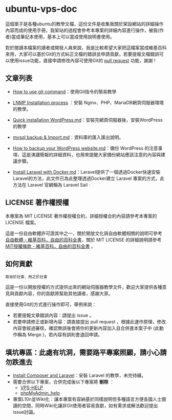 # ubuntu-vps-doc
這個案子是各種ubuntu的教學文檔，這份文件是收集我關於架設網站的詳細操作內容而成的使用手冊，我架站的過程會參考本專案的詳細內容進行操作，被我(作者)當成筆記本使用，基本上可以當成使用說明書使用。

對於閱讀本檔案的讀者或開發人員來說，我是比較希望大家把這檔案當成維基百科來用，大家可以基於Git的方式糾正文檔的錯誤並申請貢獻，若要提報文檔錯誤可以使用issue功能，直接申請修改內容可使用Git的 [pull request](https://help.github.com/en/github/collaborating-with-issues-and-pull-requests/about-pull-requests) 功能，謝謝 ! 

## 文章列表
* [How to use git command](https://github.com/toppy368/ubuntu-vps-doc/blob/master/How-to-use-git-command.md)：使用Git指令的簡易教學  

* [LNMP Installation process](https://github.com/toppy368/ubuntu-vps-doc/blob/master/LNMP%20Installation%20process.md) ：安裝 Nginx、PHP、MariaDB網頁伺服器環境的教學。  

* [Quick installation WordPress.md](https://github.com/toppy368/ubuntu-vps-doc/blob/master/Quick%20installation%20WordPress.md)：安裝完網頁伺服器後，安裝WordPress的教學  

* [mysql backup & Import.md](https://github.com/toppy368/ubuntu-vps-doc/blob/master/mysql%20backup%20%26%20Import.mds)：資料庫的匯入匯出說明。

* [How to backup your WordPress website.md](https://github.com/toppy368/ubuntu-vps-doc/blob/master/How%20to%20backup%20your%20WordPress%20website.md)：備份 WordPress 的注意事項，這是演講簡報的詳細資料，也用來提醒大家備份網站應該注意的內容與建議步驟。

* [Install Laravel with Docker.md](https://github.com/toppy368/ubuntu-vps-doc/blob/master/Install%20Laravel%20with%20Docker.md)：Laravel提供了一個透過Docker快速安裝Laravel的方法，此文件已為此整理透過Docker建立 Laravel 專案的方式，此方法在 Laravel 官網稱為 Laravel Sail ‧

## LICENSE 著作權授權
本專案為 MIT LICENSE 著作權授權合約，詳細授權合約內容請參考本專案的 LICENSE 檔案。  

這是一份自由軟體許可證其中之一，關於開放文化與自由軟體相關的說明可參考 [自由軟體 - 維基百科，自由的百科全書](https://zh.wikipedia.org/wiki/%E8%87%AA%E7%94%B1%E8%BD%AF%E4%BB%B6)，關於 MIT LICENSE 的詳細說明請參考 [MIT授權條款 - 維基百科，自由的百科全書](https://zh.wikipedia.org/wiki/MIT%E8%A8%B1%E5%8F%AF%E8%AD%89) 。

## 如何貢獻

    取自於社會、用之於社會

這是一份以開放授權的方式提供出來的網站伺服器教學文件，歡迎大家提供各種意見與貢獻內容，你的貢獻將幫助其他讀者，感謝大家。

直接使用Git的方式進行操作即可，舉例來說：
* 若要提報文章錯誤內容：請提出 issue 。
* 若要申請修正或新增內容：請直接提出 pull request ，根據此運作原理，修改內容會經過審核，確認無誤後會將你的更新內容加入且合併進本案子中 (此動作稱為 Merge )，若內容有誤則會退回申請。

## 填坑專區：此處有坑洞，需要路平專案照顧，請小心請勿跌進去

* [Install Composer and Laravel](https://github.com/toppy368/ubuntu-vps-doc/blob/master/Install%20Composer%20and%20Laravel.md)：安裝 Laravel 的教學，未完待續。
* 需要合併以下專案，合併完成後以下專案將 **刪除** ：
    * [VPS-HELP](https://github.com/toppy368/VPS-HELP)
    * [phpMyAdmin_help](https://github.com/toppy368/phpMyAdmin_help)
* 專案L10n並Wiki化：讓本專案有容納基於同樣說明但多種語言方便各國人士閱讀的空間，同時Wiki化讓非Git使用者容易貢獻，如有需求或解法歡迎提出issue討論。
